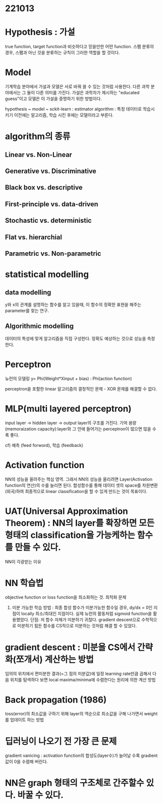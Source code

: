 # 221013
# Hypothesis : 가설
true function, target function과 비슷하다고 믿을만한 어떤 function. 
스팸 분류의 경우, 스팸과 아닌 것을 분류하는 규칙이 그러한 역할을 할 것이다.

# Model
기계학습 분야에서 가설과 모델은 서로 바꿔 쓸 수 있는 것처럼 사용한다. 다른 과학 분야에서는 그 둘이 다른 의미를 가진다.
가설은 과학자가 제시하는 "educated guess"이고 모델은 이 가설을 증명하기 위한 방법이다.

hypothesis ~ model ~ sckit-learn : estimator
algorithm : 특정 데이터로 학습시키기 이전에는 알고리즘, 학습 시킨 후에는 모델이라고 부른다.

# algorithm의 종류
## Linear vs. Non-Linear
## Generative vs. Discriminative
## Black box vs. descriptive
## First-principle vs. data-driven
## Stochastic vs. deterministic
## Flat vs. hierarchial
## Parametric vs. Non-parametric

# statistical modelling
## data modelling
y와 x의 관계를 설명하는 함수를 알고 있을때, 이 함수의 정확한 표현을 해주는 parameter를 찾는 연구.

## Algorithmic modelling
데이터의 특성에 맞게 알고리즘을 직접 구성한다. 정확도 예상하는 것으로 성능을 측정한다.

# Perceptron
뉴런의 모델링
 y= Phi(Weight*Xinput + bias) : Phi(action function)

perceptron을 포함한 linear 알고리즘의 결정적인 문제 - XOR 문제를 해결할 수 없다.

# MLP(multi layered perceptron)
input layer -> hidden layer -> output layer의 구조를 가진다.
기억 용량(memoraization capacity):layer와 그 안에 들어가는 perceptron이 많으면 많을 수록 좋다.

cf) 예측 (feed forword), 학습 (feedback)

# Activation function
NN의 성능을 올려주는 핵심 영역. 그래서 NN의 성능을 올리려면 Layer(Activation function의 연산)의 수를 늘리면 된다.
합성함수를 통해 데이터 셋의 space를 차원변환(외곡)하여 최종적으로 linear classification을 할 수 있게 만드는 것이 목표이다.

# UAT(Universal Approximation Theorem) : NN의 layer를 확장하면 모든 형태의 classification을 가능케하는 함수를 만들 수 있다.
NN이 각광받는 이유

# NN 학습법
objective function or loss function을 최소화하는 것. 최적화 문제
1. 미분 가능한 학습 방법 : 최종 합성 함수가 미분가능한 함수일 경우, dy/dx = 0인 지점이 locally 최소/최대인 지점이다. 
   실제 뉴런의 활동처럼 sigmoid function을 활용했었다. 단점: 저 함수 자체가 미분하기 귀찮다.
   gradient descent으로 수학적으로 미분하기 힘든 함수를 CS적으로 미분하는 것처럼 해결 할 수 있었다.


# gradient descent : 미분을 CS에서 간략화(쪼개서) 계산하는 방법
임의의 위치에서 편미분한 결과(=그 점의 미분값)에 일정 learning rate만큼 곱해서 다음 위치를 탐색하다 보면 
local maxima/minima에 수렴한다는 원리에 의한 계산 방법

# Back propagation (1986)
loss(error)의 최소값을 구하기 위해 layer의 역순으로 최소값을 구해 나가면서 weight를 업데이트 하는 방법

# 딥러닝이 나오기 전 가장 큰 문제
gradient vanicing : activation function의 합성도(layer수)가 늘어날 수록 gradient값이 0을 수렴해 버린다.

# NN은 graph 형태의 구조체로 간주할수 있다. 바꿀 수 있다.

